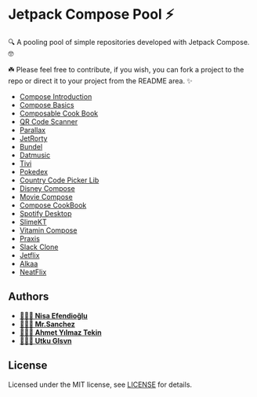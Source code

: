 # Jetpack Compose Pool ⚡️
🔍 A pooling pool of simple repositories developed with Jetpack Compose. 🤓

☘️ Please feel free to contribute, if you wish, you can fork a project to the repo or direct it to your project from the README area. ✨

- [Compose Introduction](https://github.com/nisaefendioglu/Jetpack-Compose-Tutorial/tree/master/Compose-Introduction)
- [Compose Basics](https://github.com/nisaefendioglu/Jetpack-Compose-Tutorial/tree/master/BasicsCodelab)
- [Composable Cook Book](https://github.com/nisaefendioglu/Jetpack-Compose-Tutorial/tree/master/ComposableCookBook)
- [QR Code Scanner](https://github.com/nisaefendioglu/QR-Code-Scanner)
- [Parallax](https://github.com/nisaefendioglu/Parallax) 
- [JetRorty](https://github.com/developersancho/JetRorty.Android)
- [Bundel](https://github.com/code-with-the-italians/bundel)
- [Datmusic](https://github.com/alashow/datmusic-android)
- [Tivi](https://github.com/chrisbanes/tivi)
- [Pokedex](https://github.com/zsoltk/compose-pokedex)
- [Country Code Picker Lib](https://github.com/UtkuGlsvn/ComposeCountryCodePicker)
- [Disney Compose](https://github.com/skydoves/DisneyCompose)
- [Movie Compose](https://github.com/skydoves/MovieCompose)
- [Compose CookBook](https://github.com/Gurupreet/ComposeCookBook)
- [Spotify Desktop](https://github.com/Gurupreet/ComposeSpotifyDesktop)
- [SlimeKT](https://github.com/kasem-sm/SlimeKT)
- [Vitamin Compose](https://github.com/Decathlon/vitamin-compose)
- [Praxis](https://github.com/mutualmobile/Praxis)
- [Slack Clone](https://github.com/Anmol92verma/SlackAndroidClone)
- [Jetflix](https://github.com/yasinkacmaz/jetflix)
- [Alkaa](https://github.com/igorescodro/alkaa)
- [NeatFlix](https://github.com/Ericgacoki/NeatFlix)

## Authors

- **[👩🏻‍💼 Nisa Efendioğlu](https://github.com/nisaefendioglu)**
- **[🧑🏻‍💼 Mr.Sanchez](https://github.com/developersancho)**
- **[🧑🏻‍💼 Ahmet Yılmaz Tekin](https://github.com/ahmetytekin)**
- **[🧑🏻‍💼 Utku Glsvn](https://github.com/UtkuGlsvn)**

## License

Licensed under the MIT license, see [LICENSE](LICENSE) for details.
